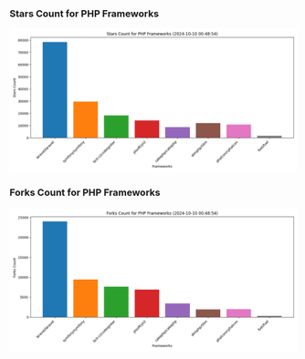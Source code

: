 ### Stars Count for PHP Frameworks

![Stars Chart](./archive/charts/20241010004854_stars_count.png)

### Forks Count for PHP Frameworks

![Forks Chart](./archive/charts/20241010004854_forks_count.png)

